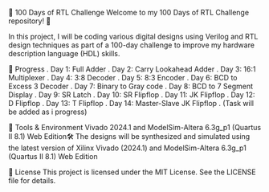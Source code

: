 🚀 100 Days of RTL Challenge
Welcome to my 100 Days of RTL Challenge repository! 🎉

In this project, I will be coding various digital designs using Verilog and RTL design techniques as part of a 100-day challenge to improve my hardware description language (HDL) skills.

📅 Progress
. Day 1: Full Adder
. Day 2: Carry Lookahead Adder
. Day 3: 16:1 Multiplexer
. Day 4: 3:8 Decoder
. Day 5: 8:3 Encoder
. Day 6: BCD to Excess 3 Decoder
. Day 7: Binary to Gray code
. Day 8: BCD to 7 Segment Display
. Day 9: SR Latch
. Day 10: SR Flipflop
. Day 11: JK Flipflop
. Day 12: D Flipflop
. Day 13:  T Flipflop
. Day 14: Master-Slave JK Flipflop
. (Task will be added as i progress)

🔧 Tools & Environment
Vivado 2024.1 and ModelSim-Altera 6.3g_p1 (Quartus II 8.1) Web Edition🛠️
The designs will be synthesized and simulated using the latest version of Xilinx Vivado (2024.1) and ModelSim-Altera 6.3g_p1 (Quartus II 8.1) Web Edition

📜 License
This project is licensed under the MIT License. See the LICENSE  file for details.
